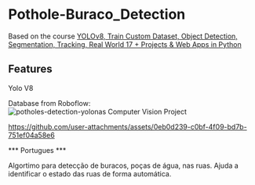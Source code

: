 # Pothole-Buraco_Detection

Based on the course [YOLOv8, Train Custom Dataset, Object Detection, Segmentation, Tracking, Real World 17 + Projects & Web Apps in Python](https://www.udemy.com/course/yolov8-the-ultimate-course-for-object-detection-tracking/?utm_source=adwords&utm_medium=udemyads&utm_campaign=Webindex_Catchall_la.EN_cc.BR&campaigntype=Search&portfolio=Brazil&language=EN&product=Course&test=&audience=DSA&topic=&priority=&utm_content=deal4584&utm_term=_._ag_119370706961_._ad_488880694993_._kw__._de_c_._dm__._pl__._ti_aud-2268488108799%3Adsa-93451758763_._li_9217442_._pd__._&matchtype=&gad_source=1&gclid=Cj0KCQjwj4K5BhDYARIsAD1Ly2oMA-UaoAY8ug9esKGgGZwou2boJeM_KXLT5ts_NrS2SUtKakDoZLsaApezEALw_wcB&couponCode=LETSLEARNNOW)

## Features

Yolo V8

Database from Roboflow: ![potholes-detection-yolonas Computer Vision Project](https://universe.roboflow.com/moinfaisal/potholes-detection-yolonas)

https://github.com/user-attachments/assets/0eb0d239-c0bf-4f09-bd7b-751ef04a58e6



*** Portugues ***

Algortimo para detecção de buracos, poças de água, nas ruas. Ajuda a identificar o estado das ruas de forma automática.
